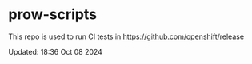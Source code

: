 # prow-scripts

This repo is used to run CI tests in https://github.com/openshift/release

Updated: 18:36 Oct 08 2024
